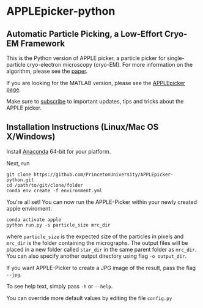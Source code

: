 # APPLEpicker-python
## Automatic Particle Picking, a Low-Effort Cryo-EM Framework

This is the Python version of APPLE picker, a particle picker for single-particle cryo-electron microscopy (cryo-EM).
For more information on the algorithm, please see the [paper](https://doi.org/10.1016/j.jsb.2018.08.012).

If you are looking for the MATLAB version, please see the [APPLEpicker page](https://github.com/PrincetonUniversity/APPLEpicker).

Make sure to [subscribe](http://eepurl.com/dFmFfn) to important updates, tips and tricks about the APPLE picker.

## Installation Instructions (Linux/Mac OS X/Windows)

Install [Anaconda](https://www.anaconda.com/distribution/) 64-bit for your platform.

Next, run

```
git clone https://github.com/PrincetonUniversity/APPLEpicker-python.git
cd /path/to/git/clone/folder
conda env create -f environment.yml
```

You're all set! You can now run the APPLE-Picker within your newly created apple enviroment:

```
conda activate apple
python run.py -s particle_size mrc_dir
```

where `particle_size` is the expected size of the particles in pixels and `mrc_dir` is the folder containing the micrographs. The output files will be placed in a new folder called `star_dir` in the same parent folder as `mrc_dir`. You can also specify another output directory using flag `-o output_dir`.

If you want APPLE-Picker to create a JPG image of the result, pass the flag `--jpg`.

To see help text, simply pass `-h` or `--help`.

You can override more default values by editing the file `config.py`

